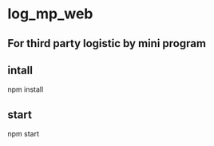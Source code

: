 # log_mp_web
## For third party logistic by mini program 


## intall
   npm install

## start

   npm start
